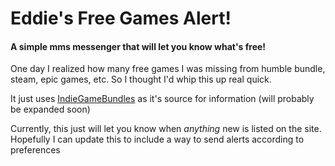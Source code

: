 # Eddie's Free Games Alert!
#### A simple mms messenger that will let you know what's free!

One day I realized how many free games I was missing from humble bundle, steam, epic games, etc.
So I thought I'd whip this up real quick.

It just uses [IndieGameBundles](https://www.indiegamebundles.com/category/free/ "IndieGameBundles") as it's source for information (will probably be expanded soon)

Currently, this just will let you know when _anything_ new is listed on the site. Hopefully I can update this to include a way to send alerts according to preferences
